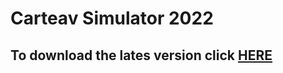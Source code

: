 # Carteav Simulator 2022 

## To download the lates version click [HERE](https://drive.google.com/drive/folders/1K5cgkDDFFRZVlAzFNE1Xa6U8__64QO1v?usp=sharing)

